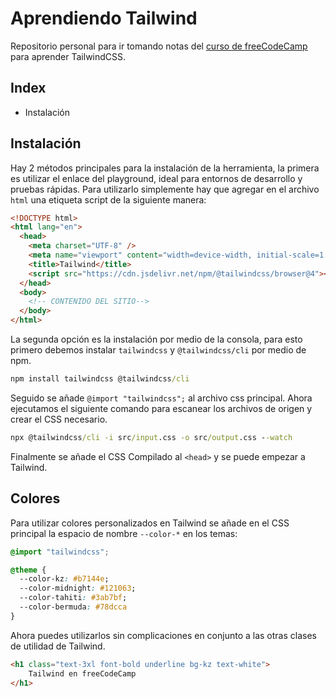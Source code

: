 # Aprendiendo Tailwind

Repositorio personal para ir tomando notas del [curso de freeCodeCamp](https://www.youtube.com/watch?v=5HtRcMSO1Ro) para aprender TailwindCSS.

## Index

- Instalación

## Instalación

Hay 2 métodos principales para la instalación de la herramienta, la primera es utilizar el enlace del playground, ideal para entornos de desarrollo y pruebas rápidas. Para utilizarlo simplemente hay que agregar en el archivo `html` una etiqueta script de la siguiente manera:

```HTML
<!DOCTYPE html>
<html lang="en">
  <head>
    <meta charset="UTF-8" />
    <meta name="viewport" content="width=device-width, initial-scale=1.0" />
    <title>Tailwind</title>
    <script src="https://cdn.jsdelivr.net/npm/@tailwindcss/browser@4"></script>
  </head>
  <body>
    <!-- CONTENIDO DEL SITIO-->
  </body>
</html>
```

La segunda opción es la instalación por medio de la consola, para esto primero debemos instalar `tailwindcss` y `@tailwindcss/cli` por medio de npm.

```cmd
npm install tailwindcss @tailwindcss/cli
```

Seguido se añade `@import "tailwindcss";` al archivo css principal.
Ahora ejecutamos el siguiente comando para escanear los archivos de origen y crear el CSS necesario.

```cmd
npx @tailwindcss/cli -i src/input.css -o src/output.css --watch
```

Finalmente se añade el CSS Compilado al `<head>` y se puede empezar a Tailwind.

## Colores

Para utilizar colores personalizados en Tailwind se añade en el CSS principal la espacio de nombre `--color-*` en los temas:

```CSS
@import "tailwindcss";

@theme {
  --color-kz: #b7144e;
  --color-midnight: #121063;
  --color-tahiti: #3ab7bf;
  --color-bermuda: #78dcca
}

```

Ahora puedes utilizarlos sin complicaciones en conjunto a las otras clases de utilidad de Tailwind.

```HTML
<h1 class="text-3xl font-bold underline bg-kz text-white">
    Tailwind en freeCodeCamp
</h1>
```

